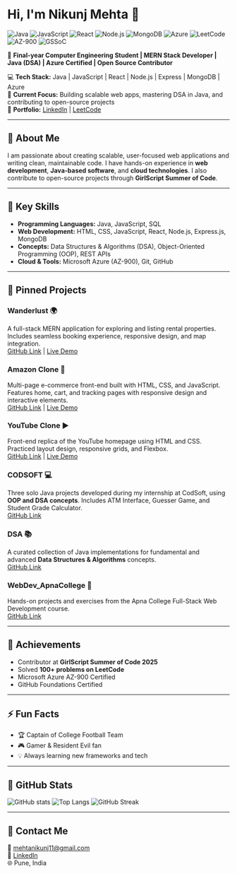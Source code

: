 # Hi, I'm Nikunj Mehta 👋

![Java](https://img.shields.io/badge/Java-ED8B00?style=flat-square&logo=java&logoColor=white)
![JavaScript](https://img.shields.io/badge/JavaScript-F7DF1E?style=flat-square&logo=javascript&logoColor=black)
![React](https://img.shields.io/badge/React-61DAFB?style=flat-square&logo=react&logoColor=black)
![Node.js](https://img.shields.io/badge/Node.js-339933?style=flat-square&logo=nodedotjs&logoColor=white)
![MongoDB](https://img.shields.io/badge/MongoDB-47A248?style=flat-square&logo=mongodb&logoColor=white)
![Azure](https://img.shields.io/badge/Azure-0078D4?style=flat-square&logo=microsoft-azure&logoColor=white)
![LeetCode](https://img.shields.io/badge/LeetCode-FFA116?style=flat-square&logo=leetcode&logoColor=black)
![AZ-900](https://img.shields.io/badge/AZ--900-Certified-brightgreen?style=flat-square)
![GSSoC](https://img.shields.io/badge/GSSoC-2025-orange?style=flat-square)

🚀 **Final-year Computer Engineering Student | MERN Stack Developer | Java (DSA) | Azure Certified | Open Source Contributor**

💻 **Tech Stack:** Java | JavaScript | React | Node.js | Express | MongoDB | Azure  
🌱 **Current Focus:** Building scalable web apps, mastering DSA in Java, and contributing to open-source projects  
📂 **Portfolio:** [LinkedIn](https://www.linkedin.com/in/nikunj-mehta-016a2a2b0/) | [LeetCode](https://leetcode.com/mehtanikunj11/)

---

## 🔹 About Me
I am passionate about creating scalable, user-focused web applications and writing clean, maintainable code. I have hands-on experience in **web development**, **Java-based software**, and **cloud technologies**. I also contribute to open-source projects through **GirlScript Summer of Code**.

---

## 🔹 Key Skills
- **Programming Languages:** Java, JavaScript, SQL  
- **Web Development:** HTML, CSS, JavaScript, React, Node.js, Express.js, MongoDB  
- **Concepts:** Data Structures & Algorithms (DSA), Object-Oriented Programming (OOP), REST APIs  
- **Cloud & Tools:** Microsoft Azure (AZ-900), Git, GitHub  

---

## 🔹 Pinned Projects

### Wanderlust 🌍
A full-stack MERN application for exploring and listing rental properties. Includes seamless booking experience, responsive design, and map integration.  
[GitHub Link](https://github.com/Nikunj-Mehta/Wanderlust) | [Live Demo](https://wanderlust-zbcf.onrender.com/)

### Amazon Clone 🛒
Multi-page e-commerce front-end built with HTML, CSS, and JavaScript. Features home, cart, and tracking pages with responsive design and interactive elements.  
[GitHub Link](https://github.com/Nikunj-Mehta/Amazon-Clone) | [Live Demo](https://nikunj-mehta.github.io/Amazon-Clone/)

### YouTube Clone ▶️
Front-end replica of the YouTube homepage using HTML and CSS. Practiced layout design, responsive grids, and Flexbox.  
[GitHub Link](https://github.com/Nikunj-Mehta/YouTubeClone) | [Live Demo](https://nikunj-mehta.github.io/YouTubeClone/)

### CODSOFT 💻
Three solo Java projects developed during my internship at CodSoft, using **OOP and DSA concepts**. Includes ATM Interface, Guesser Game, and Student Grade Calculator.  
[GitHub Link](https://github.com/Nikunj-Mehta/CODSOFT)

### DSA 📚
A curated collection of Java implementations for fundamental and advanced **Data Structures & Algorithms** concepts.  
[GitHub Link](https://github.com/Nikunj-Mehta/DSA)

### WebDev_ApnaCollege 🏫
Hands-on projects and exercises from the Apna College Full-Stack Web Development course.  
[GitHub Link](https://github.com/Nikunj-Mehta/WebDev_ApnaCollege)

---

## 🔹 Achievements
- Contributor at **GirlScript Summer of Code 2025**  
- Solved **100+ problems on LeetCode**  
- Microsoft Azure AZ-900 Certified  
- GitHub Foundations Certified  

---

## ⚡ Fun Facts
- 🏆 Captain of College Football Team  
- 🎮 Gamer & Resident Evil fan  
- 💡 Always learning new frameworks and tech  

---

## 🔹 GitHub Stats

![GitHub stats](https://github-readme-stats.vercel.app/api?username=Nikunj-Mehta&show_icons=true&theme=radical&count_private=true)
![Top Langs](https://github-readme-stats.vercel.app/api/top-langs/?username=Nikunj-Mehta&layout=compact&theme=radical)
![GitHub Streak](https://github-readme-streak-stats.herokuapp.com/?user=Nikunj-Mehta&theme=radical)

---

## 🔹 Contact Me
📧 mehtanikunj11@gmail.com  
🔗 [LinkedIn](https://www.linkedin.com/in/nikunj-mehta-016a2a2b0/)  
🌐 Pune, India
